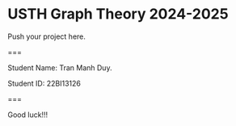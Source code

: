 # USTH Graph Theory 2024-2025

Push your project here.

===

Student Name: Tran Manh Duy.

Student ID: 22BI13126

===

Good luck!!!